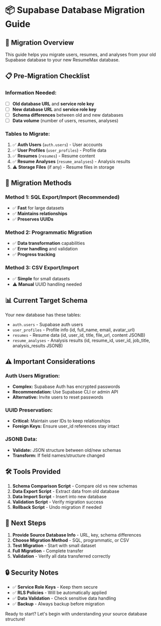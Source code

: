 # 📦 **Supabase Database Migration Guide**

## 🎯 **Migration Overview**

This guide helps you migrate users, resumes, and analyses from your old Supabase database to your new ResumeMax database.

## 📋 **Pre-Migration Checklist**

### **Information Needed:**
- [ ] **Old database URL** and **service role key**
- [ ] **New database URL** and **service role key** 
- [ ] **Schema differences** between old and new databases
- [ ] **Data volume** (number of users, resumes, analyses)

### **Tables to Migrate:**
1. ✅ **Auth Users** (`auth.users`) - User accounts
2. ✅ **User Profiles** (`user_profiles`) - Profile data  
3. ✅ **Resumes** (`resumes`) - Resume content
4. ✅ **Resume Analyses** (`resume_analyses`) - Analysis results
5. ⚠️ **Storage Files** (if any) - Resume files in storage

## 🚀 **Migration Methods**

### **Method 1: SQL Export/Import (Recommended)**
- ✅ **Fast** for large datasets
- ✅ **Maintains relationships**
- ✅ **Preserves UUIDs**

### **Method 2: Programmatic Migration**  
- ✅ **Data transformation** capabilities
- ✅ **Error handling** and validation
- ✅ **Progress tracking**

### **Method 3: CSV Export/Import**
- ✅ **Simple** for small datasets
- ⚠️ **Manual** UUID handling needed

## 📊 **Current Target Schema**

Your new database has these tables:
- `auth.users` - Supabase auth users
- `user_profiles` - Profile info (id, full_name, email, avatar_url)
- `resumes` - Resume data (id, user_id, title, file_url, content JSONB)
- `resume_analyses` - Analysis results (id, resume_id, user_id, job_title, analysis_results JSONB)

## ⚠️ **Important Considerations**

### **Auth Users Migration:**
- **Complex:** Supabase Auth has encrypted passwords
- **Recommendation:** Use Supabase CLI or admin API
- **Alternative:** Invite users to reset passwords

### **UUID Preservation:**
- **Critical:** Maintain user IDs to keep relationships
- **Foreign Keys:** Ensure user_id references stay intact

### **JSONB Data:**
- **Validate:** JSON structure between old/new schemas
- **Transform:** If field names/structure changed

## 🛠️ **Tools Provided**

1. **Schema Comparison Script** - Compare old vs new schemas
2. **Data Export Script** - Extract data from old database  
3. **Data Import Script** - Insert into new database
4. **Validation Script** - Verify migration success
5. **Rollback Script** - Undo migration if needed

## 📝 **Next Steps**

1. **Provide Source Database Info** - URL, key, schema differences
2. **Choose Migration Method** - SQL, programmatic, or CSV
3. **Test Migration** - Start with small dataset
4. **Full Migration** - Complete transfer
5. **Validation** - Verify all data transferred correctly

## 🔒 **Security Notes**

- ✅ **Service Role Keys** - Keep them secure
- ✅ **RLS Policies** - Will be automatically applied
- ✅ **Data Validation** - Check sensitive data handling
- ✅ **Backup** - Always backup before migration

Ready to start? Let's begin with understanding your source database structure!

